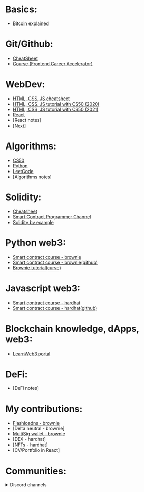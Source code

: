 
# Basics:
  - [Bitcoin explained](https://www.youtube.com/watch?v=bBC-nXj3Ng4&list=LL&index=1)

# Git/Github:
  - [CheatSheet](https://education.github.com/git-cheat-sheet-education.pdf)
  - [Course (Frontend Career Accelerator)](https://www.youtube.com/watch?v=lXU216xeVWU&list=PL-6fE3Rns8lsueHVzijOOdJtJSiekvFuR&index=2&t=2s)

# WebDev:
  - [HTML, CSS, JS cheatsheet](https://htmlcheatsheet.com/js/)
  - [HTML, CSS, JS tutorial with CS50 (2020)](https://www.youtube.com/watch?v=5g0x2xv3aHU&t)
  - [HTML, CSS, JS tutorial with CS50 (2021)](https://www.youtube.com/watch?v=2VauFS071pg)
  - [React](https://youtu.be/NDOnHyjCRpw)
  - [React notes]
  - [Next]
  
# Algorithms:
  - [CS50](https://www.youtube.com/watch?v=gR6nycuZKlM&list=WL&index=2&t)
  - [Python](https://www.youtube.com/watch?v=p65AHm9MX80)
  - [LeetCode](https://leetcode.com)
  - [Algorithms notes]

# Solidity:
  - [Cheatsheet](https://github.com/xrave110/solidity-cheatsheet)
  - [Smart Contract Programmer Channel](https://www.youtube.com/channel/UCJWh7F3AFyQ_x01VKzr9eyA)
  - [Solidity by example](https://solidity-by-example.org/)

# Python web3:
  - [Smart contract course - brownie](https://youtu.be/M576WGiDBdQ)
  - [Smart contract course - brownie(github)](https://github.com/PatrickAlphaC/defi-stake-yield-brownie-freecode)
  - [Brownie tutorial(curve)](https://github.com/curvefi/brownie-tutorial)
 
# Javascript web3:
  - [Smart contract course - hardhat](https://www.youtube.com/watch?v=gyMwXuJrbJQ)
  - [Smart contract course - hardhat(github)](https://github.com/smartcontractkit/full-blockchain-solidity-course-js)

# Blockchain knowledge, dApps, web3:
  - [LearnWeb3 portal](www.learnweb3.io)

# DeFi:
  - [DeFi notes]
  
# My contributions:
  - [Flashloadns - brownie](https://github.com/xrave110/flashloan)
  - [Delta neutral - brownie]
  - [MultiSig wallet - brownie](https://github.com/xrave110/MultiSigVault)
  - [DEX - hardhat]
  - [NFTs - hardhat]
  - [CV/Portfolio in React]

# Communities:
  <details>
  <summary>Discord channels</summary>
  * [Python](https://discord.gg/XqQKbdN3)
  * [Moralis](https://discord.gg/moralisweb3)
  </details>
  
